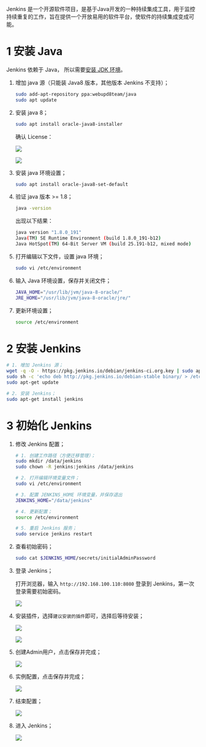 Jenkins 是一个开源软件项目，是基于Java开发的一种持续集成工具，用于监控持续重复的工作，旨在提供一个开放易用的软件平台，使软件的持续集成变成可能。

# 1 安装 Java

Jenkins 依赖于 Java， 所以需要[安装 JDK 环境](http://www.webupd8.org/2012/09/install-oracle-java-8-in-ubuntu-via-ppa.html)。

1. 增加 java 源（只能装 Java8 版本，其他版本 Jenkins 不支持）；

   ``` sh
   sudo add-apt-repository ppa:webupd8team/java
   sudo apt update
   ```

2. 安装 java 8；

   ``` sh
   sudo apt install oracle-java8-installer
   ```

   确认 License：

   ![](images/011_Jenkins_1.png)

   ![](images/011_Jenkins_2.png)

3. 安装 java 环境设置；

   ``` sh
   sudo apt install oracle-java8-set-default
   ```

4. 验证 java 版本 >= 1.8；

   ``` sh
   java -version
   ```

   出现以下结果：

   ``` sh
   java version "1.8.0_191"
   Java(TM) SE Runtime Environment (build 1.8.0_191-b12)
   Java HotSpot(TM) 64-Bit Server VM (build 25.191-b12, mixed mode)
   ```

5. 打开编辑以下文件，设置 java 环境；

   ``` sh
   sudo vi /etc/environment
   ```

6. 输入 Java 环境设置，保存并关闭文件；

   ``` sh
   JAVA_HOME="/usr/lib/jvm/java-8-oracle/"
   JRE_HOME="/usr/lib/jvm/java-8-oracle/jre/"
   ```

7. 更新环境设置；

   ``` sh
   source /etc/environment
   ```

# 2 安装 Jenkins

``` sh
# 1. 增加 Jenkins 源；
wget -q -O - https://pkg.jenkins.io/debian/jenkins-ci.org.key | sudo apt-key add -
sudo sh -c 'echo deb http://pkg.jenkins.io/debian-stable binary/ > /etc/apt/sources.list.d/jenkins.list'
sudo apt-get update

# 2. 安装 Jenkins；
sudo apt-get install jenkins
```

# 3 初始化 Jenkins

1. 修改 Jenkins 配置；

   ``` sh
   # 1. 创建工作路径（方便迁移管理）；
   sudo mkdir /data/jenkins
   sudo chown -R jenkins:jenkins /data/jenkins
   
   # 2. 打开编辑环境变量文件；
   sudo vi /etc/environment
   
   # 3. 配置 JENKINS_HOME 环境变量，并保存退出
   JENKINS_HOME="/data/jenkins"
   
   # 4. 更新配置；
   source /etc/environment
   
   # 5. 重启 Jenkins 服务；
   sudo service jenkins restart
   ```

2. 查看初始密码；

   ``` sh
   sudo cat $JENKINS_HOME/secrets/initialAdminPassword
   ```

3. 登录 Jenkins；

   打开浏览器，输入 `http://192.168.100.110:8080` 登录到 Jenkins，第一次登录需要初始密码。

   ![](images/011_Jenkins_3.png)

4. 安装插件，选择`建议安装的插件`即可，选择后等待安装；

   ![](images/011_Jenkins_4.png)

   ![](images/011_Jenkins_5.png)

5. 创建Admin用户，点击保存并完成；

   ![](images/011_Jenkins_6.png)

6. 实例配置，点击保存并完成；

   ![](images/011_Jenkins_7.png)

7. 结束配置；

   ![](images/011_Jenkins_8.png)

8. 进入 Jenkins；

   ![](images/011_Jenkins_9.png)